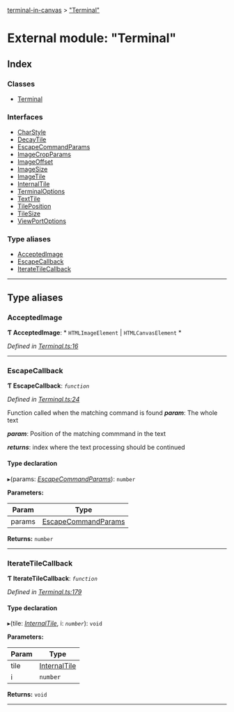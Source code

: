 [terminal-in-canvas](../README.md) > ["Terminal"](../modules/_terminal_.md)

# External module: "Terminal"

## Index

### Classes

* [Terminal](../classes/_terminal_.terminal.md)

### Interfaces

* [CharStyle](../interfaces/_terminal_.charstyle.md)
* [DecayTile](../interfaces/_terminal_.decaytile.md)
* [EscapeCommandParams](../interfaces/_terminal_.escapecommandparams.md)
* [ImageCropParams](../interfaces/_terminal_.imagecropparams.md)
* [ImageOffset](../interfaces/_terminal_.imageoffset.md)
* [ImageSize](../interfaces/_terminal_.imagesize.md)
* [ImageTile](../interfaces/_terminal_.imagetile.md)
* [InternalTile](../interfaces/_terminal_.internaltile.md)
* [TerminalOptions](../interfaces/_terminal_.terminaloptions.md)
* [TextTile](../interfaces/_terminal_.texttile.md)
* [TilePosition](../interfaces/_terminal_.tileposition.md)
* [TileSize](../interfaces/_terminal_.tilesize.md)
* [ViewPortOptions](../interfaces/_terminal_.viewportoptions.md)

### Type aliases

* [AcceptedImage](_terminal_.md#acceptedimage)
* [EscapeCallback](_terminal_.md#escapecallback)
* [IterateTileCallback](_terminal_.md#iteratetilecallback)

---

## Type aliases

<a id="acceptedimage"></a>

###  AcceptedImage

**Ƭ AcceptedImage**: * `HTMLImageElement` &#124; `HTMLCanvasElement`
*

*Defined in [Terminal.ts:16](https://github.com/danikaze/terminal-in-canvas/blob/bacbdf6/src/Terminal.ts#L16)*

___
<a id="escapecallback"></a>

###  EscapeCallback

**Ƭ EscapeCallback**: *`function`*

*Defined in [Terminal.ts:24](https://github.com/danikaze/terminal-in-canvas/blob/bacbdf6/src/Terminal.ts#L24)*

Function called when the matching command is found
*__param__*: The whole text

*__param__*: Position of the matching commmand in the text

*__returns__*: index where the text processing should be continued

#### Type declaration
▸(params: *[EscapeCommandParams](../interfaces/_terminal_.escapecommandparams.md)*): `number`

**Parameters:**

| Param | Type |
| ------ | ------ |
| params | [EscapeCommandParams](../interfaces/_terminal_.escapecommandparams.md) |

**Returns:** `number`

___
<a id="iteratetilecallback"></a>

###  IterateTileCallback

**Ƭ IterateTileCallback**: *`function`*

*Defined in [Terminal.ts:179](https://github.com/danikaze/terminal-in-canvas/blob/bacbdf6/src/Terminal.ts#L179)*

#### Type declaration
▸(tile: *[InternalTile](../interfaces/_terminal_.internaltile.md)*, i: *`number`*): `void`

**Parameters:**

| Param | Type |
| ------ | ------ |
| tile | [InternalTile](../interfaces/_terminal_.internaltile.md) |
| i | `number` |

**Returns:** `void`

___


